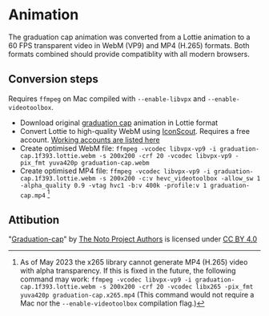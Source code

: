 Animation
=========

The graduation cap animation was converted from a Lottie animation to a 60 FPS transparent video in WebM (VP9) and MP4 (H.265) formats. Both formats combined should provide compatiblity with all modern browsers.


Conversion steps
----------------

Requires `ffmpeg` on Mac compiled with `--enable-libvpx` and `--enable-videotoolbox`.

* Download original [graduation cap](https://googlefonts.github.io/noto-emoji-animation/?selected=Animated%20Emoji:emoji_u1f393::) animation in Lottie format
* Convert Lottie to high-quality WebM using [IconScout](https://iconscout.com/converter/lottie-to-webm). Requires a free account. [Working accounts are listed here](https://bugmenot.com/view/iconscout.com)
* Create optimised WebM file: `ffmpeg -vcodec libvpx-vp9 -i graduation-cap.1f393.lottie.webm -s 200x200 -crf 20 -vcodec libvpx-vp9 -pix_fmt yuva420p graduation-cap.webm`
* Create optimised MP4 file: `ffmpeg -vcodec libvpx-vp9 -i graduation-cap.1f393.lottie.webm -s 200x200 -c:v hevc_videotoolbox -allow_sw 1 -alpha_quality 0.9 -vtag hvc1 -b:v 400k -profile:v 1 graduation-cap.mp4` [^1]

[^1]: As of May 2023 the x265 library cannot generate MP4 (H.265) video with alpha transparency. If this is fixed in the future, the following command may work: `ffmpeg -vcodec libvpx-vp9 -i graduation-cap.1f393.lottie.webm -s 200x200 -crf 20 -vcodec libx265 -pix_fmt yuva420p graduation-cap.x265.mp4` (This command would not require a Mac nor the `--enable-videotoolbox` compilation flag.)


Attibution
----------

"[Graduation-cap](https://googlefonts.github.io/noto-emoji-animation/?selected=Animated%20Emoji%3Aemoji_u1f393%3A:)" by [The Noto Project Authors](https://googlefonts.github.io/noto-emoji-animation/) is licensed under [CC BY 4.0](http://creativecommons.org/licenses/by/4.0/)